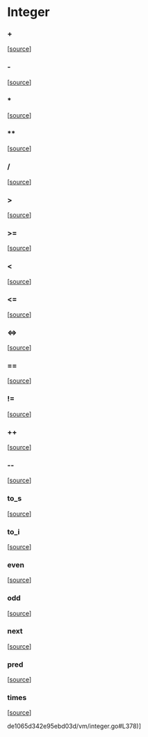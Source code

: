 # Integer

### +



[[source](https://github.com/goby-lang/goby/tree/f32c1fcbfd7e1df021948de1065d342e95ebd03d/vm/integer.go#L45)]

### -



[[source](https://github.com/goby-lang/goby/tree/f32c1fcbfd7e1df021948de1065d342e95ebd03d/vm/integer.go#L62)]

### *



[[source](https://github.com/goby-lang/goby/tree/f32c1fcbfd7e1df021948de1065d342e95ebd03d/vm/integer.go#L79)]

### **



[[source](https://github.com/goby-lang/goby/tree/f32c1fcbfd7e1df021948de1065d342e95ebd03d/vm/integer.go#L96)]

### /



[[source](https://github.com/goby-lang/goby/tree/f32c1fcbfd7e1df021948de1065d342e95ebd03d/vm/integer.go#L114)]

### >



[[source](https://github.com/goby-lang/goby/tree/f32c1fcbfd7e1df021948de1065d342e95ebd03d/vm/integer.go#L131)]

### >=



[[source](https://github.com/goby-lang/goby/tree/f32c1fcbfd7e1df021948de1065d342e95ebd03d/vm/integer.go#L153)]

### <



[[source](https://github.com/goby-lang/goby/tree/f32c1fcbfd7e1df021948de1065d342e95ebd03d/vm/integer.go#L175)]

### <=



[[source](https://github.com/goby-lang/goby/tree/f32c1fcbfd7e1df021948de1065d342e95ebd03d/vm/integer.go#L197)]

### <=>



[[source](https://github.com/goby-lang/goby/tree/f32c1fcbfd7e1df021948de1065d342e95ebd03d/vm/integer.go#L219)]

### ==



[[source](https://github.com/goby-lang/goby/tree/f32c1fcbfd7e1df021948de1065d342e95ebd03d/vm/integer.go#L244)]

### !=



[[source](https://github.com/goby-lang/goby/tree/f32c1fcbfd7e1df021948de1065d342e95ebd03d/vm/integer.go#L266)]

### ++



[[source](https://github.com/goby-lang/goby/tree/f32c1fcbfd7e1df021948de1065d342e95ebd03d/vm/integer.go#L288)]

### --



[[source](https://github.com/goby-lang/goby/tree/f32c1fcbfd7e1df021948de1065d342e95ebd03d/vm/integer.go#L299)]

### to_s



[[source](https://github.com/goby-lang/goby/tree/f32c1fcbfd7e1df021948de1065d342e95ebd03d/vm/integer.go#L310)]

### to_i



[[source](https://github.com/goby-lang/goby/tree/f32c1fcbfd7e1df021948de1065d342e95ebd03d/vm/integer.go#L321)]

### even



[[source](https://github.com/goby-lang/goby/tree/f32c1fcbfd7e1df021948de1065d342e95ebd03d/vm/integer.go#L329)]

### odd



[[source](https://github.com/goby-lang/goby/tree/f32c1fcbfd7e1df021948de1065d342e95ebd03d/vm/integer.go#L345)]

### next



[[source](https://github.com/goby-lang/goby/tree/f32c1fcbfd7e1df021948de1065d342e95ebd03d/vm/integer.go#L360)]

### pred



[[source](https://github.com/goby-lang/goby/tree/f32c1fcbfd7e1df021948de1065d342e95ebd03d/vm/integer.go#L369)]

### times



[[source](https://github.com/goby-lang/goby/tree/f32c1fcbfd7e1df021948de1065d342e95ebd03d/vm/integer.go#L378)]

de1065d342e95ebd03d/vm/integer.go#L378)]

